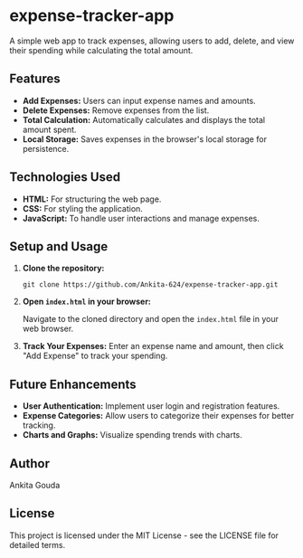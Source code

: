 # expense-tracker-app
A simple web app to track expenses, allowing users to add, delete, and view their spending while calculating the total amount.
## Features

*   **Add Expenses:** Users can input expense names and amounts.
*   **Delete Expenses:** Remove expenses from the list.
*   **Total Calculation:** Automatically calculates and displays the total amount spent.
*   **Local Storage:** Saves expenses in the browser's local storage for persistence.

## Technologies Used

*   **HTML:** For structuring the web page.
*   **CSS:** For styling the application.
*   **JavaScript:** To handle user interactions and manage expenses.

## Setup and Usage

1.  **Clone the repository:**

    ```
    git clone https://github.com/Ankita-624/expense-tracker-app.git
    ```

2.  **Open `index.html` in your browser:**

    Navigate to the cloned directory and open the `index.html` file in your web browser.

3.  **Track Your Expenses:** Enter an expense name and amount, then click "Add Expense" to track your spending.

## Future Enhancements

*   **User Authentication:** Implement user login and registration features.
*   **Expense Categories:** Allow users to categorize their expenses for better tracking.
*   **Charts and Graphs:** Visualize spending trends with charts.

## Author

Ankita Gouda

## License

This project is licensed under the MIT License - see the LICENSE file for detailed terms.
